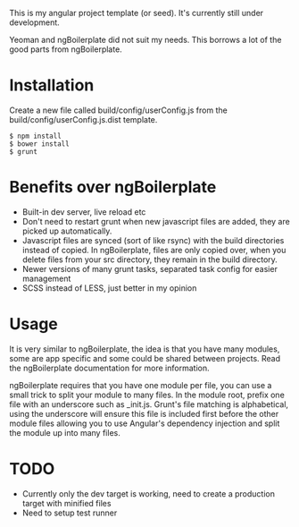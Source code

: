 This is my angular project template (or seed). It's currently still under development.

Yeoman and ngBoilerplate did not suit my needs. This borrows a lot of the good parts from ngBoilerplate.

Installation
============

Create a new file called build/config/userConfig.js from the build/config/userConfig.js.dist template.

```
$ npm install
$ bower install
$ grunt
```

Benefits over ngBoilerplate
===========================

* Built-in dev server, live reload etc
* Don't need to restart grunt when new javascript files are added, they are picked up automatically.
* Javascript files are synced (sort of like rsync) with the build directories instead of copied. In ngBoilerplate,
  files are only copied over, when you delete files from your src directory, they remain in the build directory.
* Newer versions of many grunt tasks, separated task config for easier management
* SCSS instead of LESS, just better in my opinion


Usage
=====

It is very similar to ngBoilerplate, the idea is that you have many modules, some are app specific and some could be shared
between projects. Read the ngBoilerplate documentation for more information.

ngBoilerplate requires that you have one module per file, you can use a small trick to split your module to many files.
In the module root, prefix one file with an underscore such as _init.js. Grunt's file matching is alphabetical, using
the underscore will ensure this file is included first before the other module files allowing you to use Angular's dependency
injection and split the module up into many files.

TODO
====

* Currently only the dev target is working, need to create a production target with minified files
* Need to setup test runner
  